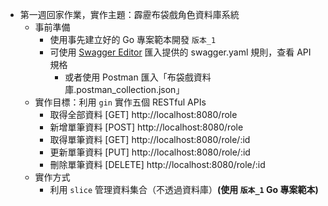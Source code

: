 
- 第一週回家作業，實作主題：霹靂布袋戲角色資料庫系統
    - 事前準備        
        - 使用事先建立好的 Go 專案範本開發 `版本_1`
        - 可使用 [Swagger Editor](https://editor.swagger.io/) 匯入提供的 swagger.yaml 規則，查看 API 規格
            - 或者使用 Postman 匯入「布袋戲資料庫.postman_collection.json」
    - 實作目標：利用 `gin` 實作五個 RESTful APIs
        - 取得全部資料 [GET] http://localhost:8080/role
        - 新增單筆資料 [POST] http://localhost:8080/role
        - 取得單筆資料 [GET] http://localhost:8080/role/:id
        - 更新單筆資料 [PUT] http://localhost:8080/role/:id
        - 刪除單筆資料 [DELETE] http://localhost:8080/role/:id
    - 實作方式
        - 利用 `slice` 管理資料集合（不透過資料庫）**(使用 `版本_1` Go 專案範本)**


[](https://i.imgur.com/P3JhYXv.png)
